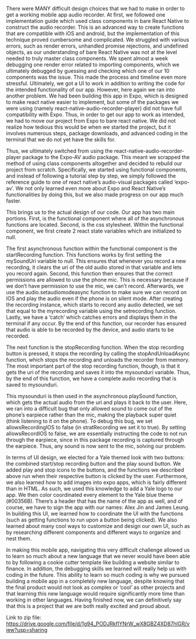 There were MANY difficult design choices that we had to make in order to get a working mobile app audio recorder. At first, we followed one implementation guide which used class components in bare React Native to construct the audio recorder. This is an advanced way to create functions that are compatible with iOS and android, but the implementation of this technique proved cumbersome and complicated. We struggled with various errors, such as render errors, unhandled promise rejections, and undefined objects, as our understanding of bare React Native was not at the level needed to truly master class components. We spent almost a week debugging one render error related to importing components, which we ultimately debugged by guessing and checking which one of our 10 components was the issue. This made the process and timeline even more stressful. Ultimately, we got a UI to work in addition to writing the code for the intended functionality of our app. However, here again we ran into another problem. We had been building this app in Expo, which is designed to make react native easier to implement, but some of the packages we were using (namely react-native-audio-recorder-player) did not have full compatibility with Expo. Thus, in order to get our app to work as intended, we had to move our project from Expo to bare react native. We did not realize how tedious this would be when we started the project, but it involves numerous steps, package downloads, and advanced coding in the terminal that we do not yet have the skills for.

Thus, we ultimately switched from using the react-native-audio-recorder-player package to the Expo-AV audio package. This meant we scrapped the method of using class components altogether and decided to rebuild our project from scratch. Specifically, we started using functional components, and instead of following a tutorial step by step, we simply followed the reference guide to one of react native’s audio-visual packages called ‘expo-av’. We not only learned even more about Expo and React Native’s functionalities by doing this, but we also made progress on our app much faster.

This brings us to the actual design of our code. Our app has two main portions. First, is the functional component where all of the asynchronous functions are located. Second, is the css stylesheet. Within the functional component, we first create 2 react state variables which are initialized to null.

The first asynchronous function within the functional component is the startRecording function. This functions works by first setting the mySoundUri variable to null. This ensures that whenever you record a new recording, it clears the uri of the old audio stored in that variable and lets you record again. Second, this function then ensures that the correct permissions are allowed to use the phone mic. This is necessary because if we don’t have permission to use the mic, we can’t record. Afterwards, we use the audio.setaudiomodeasync function to make sure we can record on IOS and play the audio even if the phone is on silent mode. After creating the recording instance, which starts to record any audio detected, we set that equal to the myrecording variable using the setrecording function. Lastly, we have a ‘catch’ which catches errors and displays them in the terminal if any occur. By the end of this function, our recorder has ensured that audio is able to be recorded by the device, and audio starts to be recorded.

The next function is the stopRecording function. When the stop recording button is pressed, it stops the recording by calling the stopAndUnloadAsync function, which stops the recording and unloads the recorder from memory. The most important part of the stop recording function, though, is that it gets the uri of the recording and saves it into the mysounduri variable. Thus, by the end of this function, we have a complete audio recording that is saved to mysounduri.

This mysounduri is then used in the asynchronous playSound function, which gets the actual audio from the uri and plays it back to the user. Here, we ran into a difficult bug that only allowed sound to come out of the phone’s earpiece rather than the mic, making the playback super quiet (think listening to it on the phone). To debug this bug, we set allowsRecordingIOS to false (in stratRecording we set it to true). By setting allowsRecordIOS to false, we are essentially instructing the code to not run through the earpiece, since in this package  recording is captured through the earpiece. Thus, any sound is now sent to the mic, solving our problem.

In terms of UI design, we elected for a Yale themed look with two buttons: the combined start/stop recording button and the play sound button. We added play and stop icons to the buttons, and the functions we described above run when their respective button is clicked by the user. Furthermore, we also learned how to add images into expo apps, which is fairly different than in HTML. As such, we used this knowledge to add a Yale logo to our app. We then color coordinated every element to the Yale blue theme (#00356B). There’s a header that has the name of the app as well, and of course, we have to sign the app with our names: Alex Jin and James Leung. In building this UI, we learned how to coordinate the UI with the functions (such as getting functions to run upon a button being clicked). We also learned about many cool ways to customize and design our own UI, such as by researching different components and different ways to organize and nest them.

In making this mobile app, navigating this very difficult challenge allowed us to learn so much about a new language that we never would have been able to by following a cookie cutter template like building a website similar to finance. In addition, the debugging skills we learned will really help us with coding in the future. This ability to learn so much coding is why we pursued building a mobile app in a completely new language, despite knowing that the final product would not look as complex or ‘cool’ as other projects and that learning this new language would require significantly more time than working in other languages. Having finished now, we can definitively say that this is a project that we are both really excited and proud about.

Link to zip file: https://drive.google.com/file/d/1g94_PODJRkfIYNrW_wX8GBZ4XD87hlGR/view?usp=sharing 